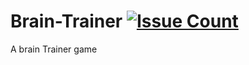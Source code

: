# Brain-Trainer  [![Issue Count](https://codeclimate.com/repos/56e402674b4840007001dac6/badges/808655f7e3dab96c399a/issue_count.svg)](https://codeclimate.com/repos/56e402674b4840007001dac6/feed)
A brain Trainer game
